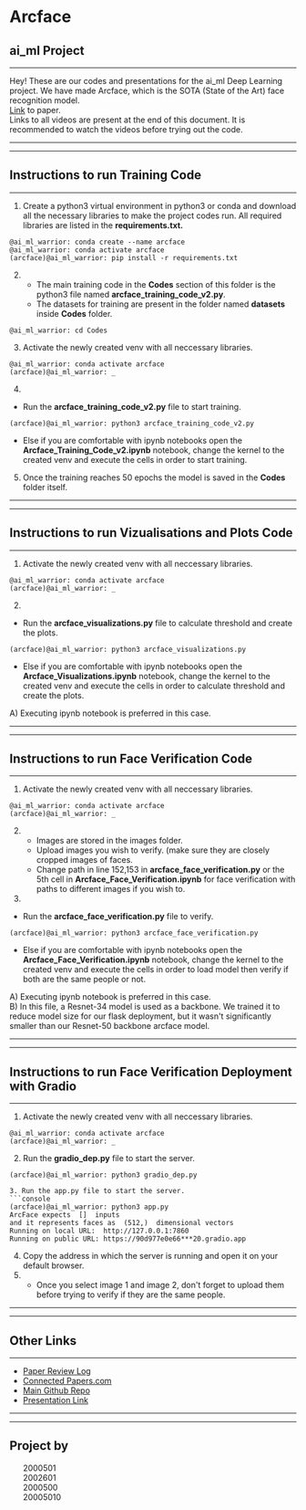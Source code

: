 # Arcface 
## ai_ml Project
***
Hey! These are our codes and presentations for the ai_ml Deep Learning project.
We have made Arcface, which is the SOTA (State of the Art) face recognition model.<br>
[Link](https://arxiv.org/pdf/1804.06655.pdf) to paper.<br>
Links to all videos are present at the end of this document. It is recommended to watch the videos before trying out the code.
***
***
## Instructions to run Training Code
***
1. Create a python3 virtual environment in python3 or conda and download all the necessary libraries to make the project codes run. All required libraries are listed in the <b>requirements.txt.</b>
```console
@ai_ml_warrior: conda create --name arcface
@ai_ml_warrior: conda activate arcface
(arcface)@ai_ml_warrior: pip install -r requirements.txt
```
2. * The main training code in the <b>Codes</b> section of this folder is the python3 file named <b>arcface_training_code_v2.py</b>. 
    * The datasets for training are present in the folder named <b>datasets</b> inside <b>Codes</b> folder.
```console
@ai_ml_warrior: cd Codes
```
3. Activate the newly created venv with all neccessary libraries.
```console
@ai_ml_warrior: conda activate arcface
(arcface)@ai_ml_warrior: _
```
4. 
* Run the <b>arcface_training_code_v2.py</b> file to start training.
```console
(arcface)@ai_ml_warrior: python3 arcface_training_code_v2.py
```
* Else if you are comfortable with ipynb notebooks open the <b>Arcface_Training_Code_v2.ipynb</b> notebook, change the kernel to the created venv and execute the cells in order to start training.

5. Once the training reaches 50 epochs the model is saved in the <b>Codes</b> folder itself.<br>
***
***
## Instructions to run Vizualisations and Plots Code
***
1. Activate the newly created venv with all neccessary libraries.
```console
@ai_ml_warrior: conda activate arcface
(arcface)@ai_ml_warrior: _
```
2. 
* Run the <b>arcface_visualizations.py</b> file to calculate threshold and create the plots.
```console
(arcface)@ai_ml_warrior: python3 arcface_visualizations.py
```
* Else if you are comfortable with ipynb notebooks open the <b>Arcface_Visualizations.ipynb</b> notebook, change the kernel to the created venv and execute the cells in order to calculate threshold and create the plots.

A) Executing ipynb notebook is preferred in this case.<br>
***
***
## Instructions to run Face Verification Code
***
1. Activate the newly created venv with all neccessary libraries.
```console
@ai_ml_warrior: conda activate arcface
(arcface)@ai_ml_warrior: _
```
2. * Images are stored in the images folder. 
    * Upload images you wish to verify. (make sure they are closely cropped images of faces.
    * Change path in line 152,153 in <b>arcface_face_verification.py</b> or the 5th cell in <b>Arcface_Face_Verification.ipynb</b> for face verification with paths to different images if you wish to.
3. 
* Run the <b>arcface_face_verification.py</b> file to verify.
```console
(arcface)@ai_ml_warrior: python3 arcface_face_verification.py
```
* Else if you are comfortable with ipynb notebooks open the <b>Arcface_Face_Verification.ipynb</b> notebook, change the kernel to the created venv and execute the cells in order to load model then verify if both are the same people or not.

A) Executing ipynb notebook is preferred in this case.<br>
B) In this file, a Resnet-34 model is used as a backbone. We trained it to reduce model size for our flask deployment, but it wasn't significantly smaller than our Resnet-50 backbone arcface model.<br>
***
***
## Instructions to run Face Verification Deployment with Gradio
***
1. Activate the newly created venv with all neccessary libraries.
```console
@ai_ml_warrior: conda activate arcface
(arcface)@ai_ml_warrior: _
```
2. Run the <b>gradio_dep.py</b> file to start the server.
```console
(arcface)@ai_ml_warrior: python3 gradio_dep.py
```
```
3. Run the app.py file to start the server.
```console
(arcface)@ai_ml_warrior: python3 app.py
ArcFace expects  []  inputs
and it represents faces as  (512,)  dimensional vectors
Running on local URL:  http://127.0.0.1:7860
Running on public URL: https://90d977e0e66***20.gradio.app
```
4. Copy the address in which the server is running and open it on your default browser.
5. * Once you select image 1 and image 2, don't forget to upload them before trying to verify if they are the same people.
***
***
## Other Links
***
- [Paper Review Log](https://zestyoreo9.gitbook.io/deep-learning-and-neural-networks/one-shot-learning-project/papers)<br>
- [Connected Papers.com](https://www.connectedpapers.com/main/d4f100ca5edfe53b562f1d170b2c48939bab0e27/ArcFace%3A-Additive-Angular-Margin-Loss-for-Deep-Face-Recognition/graph)<br>
- [Main Github Repo](https://github.com/zestyoreo/Arcface)<br>
- [Presentation Link](https://iitbacin-my.sharepoint.com/:p:/g/personal/200050103_iitb_ac_in/EbD_mES0PHtAkZ0ljE6R_GEBHUDhEVAxVmAryNsBSrC21Q?e=mYMgmz)
***
***
## Project by <br>
&nbsp;&nbsp;&nbsp;&nbsp;&nbsp;&nbsp;2000501<br>
&nbsp;&nbsp;&nbsp;&nbsp;&nbsp;&nbsp;2002601<br>
&nbsp;&nbsp;&nbsp;&nbsp;&nbsp;&nbsp;2000500<br>
&nbsp;&nbsp;&nbsp;&nbsp;&nbsp;&nbsp;20005010